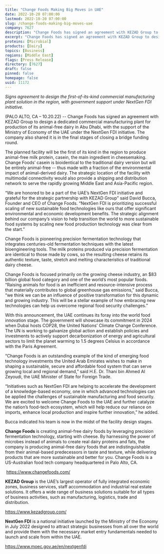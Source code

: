 ```yaml
---
title: "Change Foods Making Big Moves in UAE"
date: 2022-10-20 07:00:00
lastmod: 2022-10-20 07:00:00
slug: /change-foods-making-big-moves-uae
company: 7627
description: "Change Foods has signed an agreement with KEZAD Group to design a dedicated commercial manufacturing plant for production of its animal-free dairy in Abu Dhabi, with the support of the Ministry of Economy of the UAE under the NextGen FDI initiative. The company also shared it is in the final stages of closing a bridge funding round."
excerpt: "Change Foods has signed an agreement with KEZAD Group to design a dedicated commercial manufacturing plant for production of its animal-free dairy in Abu Dhabi, with the support of the Ministry of Economy of the UAE under the NextGen FDI initiative. The company also shared it is in the final stages of closing a bridge funding round."
proteins: [Microbial]
products: [Dairy]
topics: [Business]
regions: [Middle East]
flags: [Press Release]
directory: [7627]
draft: false
pinned: false
homepage: false
uuid: 11172
---
```

<p><em>Signs agreement to design the first-of-its-kind commercial manufacturing plant solution in the region, with government support under NextGen FDI initiative.</em></p>
<p>(PALO ALTO, CA – 10.20.22) -- Change Foods has signed an agreement with KEZAD Group to design a dedicated commercial manufacturing plant for production of its animal-free dairy in Abu Dhabi, with the support of the Ministry of Economy of the UAE under the NextGen FDI initiative. The company also shared it is in the final stages of closing a bridge funding round.</p>
<p>The planned facility will be the first of its kind in the region to produce animal-free milk protein, casein, the main ingredient in cheesemaking. Change Foods’ casein is bioidentical to the traditional dairy version but will be entirely animal-free -- thus made with a fraction of the environmental impact of animal-derived dairy. The strategic location of the facility with multimodal connectivity would also provide a shipping and distribution network to serve the rapidly growing Middle East and Asia-Pacific region.</p>
<p>“We are honored to be a part of the UAE’s NextGen FDI initiative and grateful for the strategic partnership with KEZAD Group” said David Bucca, Founder and CEO of Change Foods. “NextGen FDI is prioritizing successful scaling of new sustainable food technologies like ours that offer significant environmental and economic development benefits. The strategic alignment behind our company’s vision to help transition the world to more sustainable food systems by scaling new food production technology was clear from the start.” </p>
<p>Change Foods is pioneering precision fermentation technology that integrates centuries-old fermentation techniques with the latest bioengineering tools. The milk proteins produced via precision fermentation are identical to those made by cows, so the resulting cheese retains its authentic texture, taste, stretch and melting characteristics of traditional dairy cheese.</p>
<p>Change Foods is focused primarily on the growing cheese industry, an $83 billion global food category and one of the world’s most popular foods. “Raising animals for food is an inefficient and resource-intensive process that materially contributes to global greenhouse gas emissions,” said Bucca, “we think we can be an influence of positive transformation for this dynamic and growing industry. This will be a stellar example of how embracing new technologies can help us overcome regional food security challenges.”</p>
<p>With this announcement, the UAE continues its foray into the world food innovation stage. The government will showcase its commitment in 2024 when Dubai hosts COP28, the United Nations’ Climate Change Conference. The UN is working to galvanize global action and establish policies and investments to actively support decarbonization of energy and agricultural sectors to limit the planet warming to 1.5 degrees Celsius in accordance with the Paris Agreement.</p>
<p>“Change Foods is an outstanding example of the kind of emerging food technology investments the United Arab Emirates wishes to make in shaping a sustainable, secure and affordable food system that can serve growing local and regional demand,” said H.E. Dr. Thani bin Ahmed Al Zeyoudi, the UAE Minister of State for Foreign Trade.</p>
<p>“Initiatives such as NextGen FDI are helping to accelerate the development of a knowledge-based economy, one in which advanced technologies can be applied the challenges of sustainable manufacturing and food security. We are excited to welcome Change Foods to the UAE and further catalyze the nation’s food-tech ecosystem, which will help reduce our reliance on imports, enhance local production and inspire further innovation,” he added.</p>
<p>Bucca indicated his team is now in the midst of the facility design stages.</p>
<p><strong>Change Foods </strong>is creating animal-free dairy foods by leveraging precision fermentation technology, starting with cheese. By harnessing the power of microbes instead of animals to create real dairy proteins and fats, the company is producing animal-free dairy foods that are indistinguishable from their animal-based predecessors in taste and texture, while delivering products that are more sustainable and better for you. Change Foods is a US-Australian food tech company headquartered in Palo Alto, CA.</p>
<p> <a href="https://www.changefoods.com/">https://www.changefoods.com/</a></p>
<p><strong>KEZAD Group</strong> is the UAE’s largest operator of fully integrated economic zones, business services, staff accommodation and industrial real estate solutions. It offers a wide range of business solutions suitable for all types of business activities, such as manufacturing, logistics, trade and distribution.</p>
<p><a href="https://www.kezadgroup.com/">https://www.kezadgroup.com/</a></p>
<p><strong>NextGen FDI</strong> is a national initiative launched by the Ministry of the Economy in July 2022 designed to attract strategic businesses from all over the world and provide them with the necessary market entry fundamentals needed to launch and scale from within the UAE.</p>
<p><a href="https://www.moec.gov.ae/en/nextgenfdi">https://www.moec.gov.ae/en/nextgenfdi</a></p>
